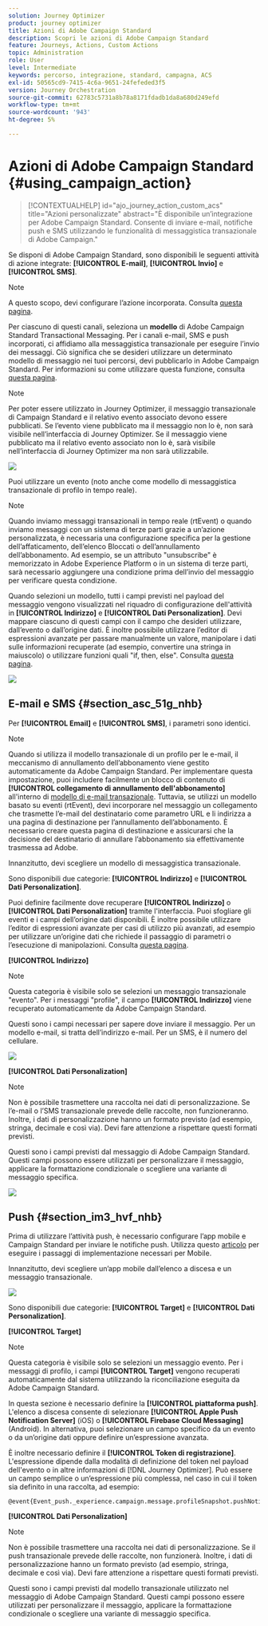```yaml
---
solution: Journey Optimizer
product: journey optimizer
title: Azioni di Adobe Campaign Standard
description: Scopri le azioni di Adobe Campaign Standard
feature: Journeys, Actions, Custom Actions
topic: Administration
role: User
level: Intermediate
keywords: percorso, integrazione, standard, campagna, ACS
exl-id: 50565cd9-7415-4c6a-9651-24fefeded3f5
version: Journey Orchestration
source-git-commit: 62783c5731a8b78a8171fdadb1da8a680d249efd
workflow-type: tm+mt
source-wordcount: '943'
ht-degree: 5%

---
```


# Azioni di Adobe Campaign Standard {#using_campaign_action}

>[!CONTEXTUALHELP]
>id="ajo_journey_action_custom_acs"
>title="Azioni personalizzate"
>abstract="È disponibile un’integrazione per Adobe Campaign Standard. Consente di inviare e-mail, notifiche push e SMS utilizzando le funzionalità di messaggistica transazionale di Adobe Campaign."

Se disponi di Adobe Campaign Standard, sono disponibili le seguenti attività di azione integrate: **[!UICONTROL E-mail]**, **[!UICONTROL Invio]** e **[!UICONTROL SMS]**.

>[!NOTE]
>
>A questo scopo, devi configurare l’azione incorporata. Consulta [questa pagina](../action/acs-action.md).

Per ciascuno di questi canali, seleziona un **modello** di Adobe Campaign Standard Transactional Messaging. Per i canali e-mail, SMS e push incorporati, ci affidiamo alla messaggistica transazionale per eseguire l’invio dei messaggi. Ciò significa che se desideri utilizzare un determinato modello di messaggio nei tuoi percorsi, devi pubblicarlo in Adobe Campaign Standard. Per informazioni su come utilizzare questa funzione, consulta [questa pagina](https://experienceleague.adobe.com/docs/campaign-standard/using/communication-channels/transactional-messaging/getting-started-with-transactional-msg.html?lang=it).

>[!NOTE]
>
>Per poter essere utilizzato in Journey Optimizer, il messaggio transazionale di Campaign Standard e il relativo evento associato devono essere pubblicati. Se l’evento viene pubblicato ma il messaggio non lo è, non sarà visibile nell’interfaccia di Journey Optimizer. Se il messaggio viene pubblicato ma il relativo evento associato non lo è, sarà visibile nell’interfaccia di Journey Optimizer ma non sarà utilizzabile.

![](assets/journey59.png)

Puoi utilizzare un evento (noto anche come modello di messaggistica transazionale di profilo in tempo reale).

>[!NOTE]
>
>Quando inviamo messaggi transazionali in tempo reale (rtEvent) o quando inviamo messaggi con un sistema di terze parti grazie a un’azione personalizzata, è necessaria una configurazione specifica per la gestione dell’affaticamento, dell’elenco Bloccati o dell’annullamento dell’abbonamento. Ad esempio, se un attributo &quot;unsubscribe&quot; è memorizzato in Adobe Experience Platform o in un sistema di terze parti, sarà necessario aggiungere una condizione prima dell’invio del messaggio per verificare questa condizione.

Quando selezioni un modello, tutti i campi previsti nel payload del messaggio vengono visualizzati nel riquadro di configurazione dell&#39;attività in **[!UICONTROL Indirizzo]** e **[!UICONTROL Dati Personalization]**. Devi mappare ciascuno di questi campi con il campo che desideri utilizzare, dall’evento o dall’origine dati. È inoltre possibile utilizzare l’editor di espressioni avanzate per passare manualmente un valore, manipolare i dati sulle informazioni recuperate (ad esempio, convertire una stringa in maiuscolo) o utilizzare funzioni quali &quot;if, then, else&quot;. Consulta [questa pagina](expression/expressionadvanced.md).

![](assets/journey60.png)

## E-mail e SMS {#section_asc_51g_nhb}

Per **[!UICONTROL Email]** e **[!UICONTROL SMS]**, i parametri sono identici.

>[!NOTE]
>
>Quando si utilizza il modello transazionale di un profilo per le e-mail, il meccanismo di annullamento dell’abbonamento viene gestito automaticamente da Adobe Campaign Standard. Per implementare questa impostazione, puoi includere facilmente un blocco di contenuto di **[!UICONTROL collegamento di annullamento dell&#39;abbonamento]** all&#39;interno di [modello di e-mail transazionale](https://experienceleague.adobe.com/docs/campaign-standard/using/communication-channels/transactional-messaging/getting-started-with-transactional-msg.html?lang=it). Tuttavia, se utilizzi un modello basato su eventi (rtEvent), devi incorporare nel messaggio un collegamento che trasmette l’e-mail del destinatario come parametro URL e li indirizza a una pagina di destinazione per l’annullamento dell’abbonamento. È necessario creare questa pagina di destinazione e assicurarsi che la decisione del destinatario di annullare l’abbonamento sia effettivamente trasmessa ad Adobe.

Innanzitutto, devi scegliere un modello di messaggistica transazionale.

Sono disponibili due categorie: **[!UICONTROL Indirizzo]** e **[!UICONTROL Dati Personalization]**.

Puoi definire facilmente dove recuperare **[!UICONTROL Indirizzo]** o **[!UICONTROL Dati Personalization]** tramite l&#39;interfaccia. Puoi sfogliare gli eventi e i campi dell’origine dati disponibili. È inoltre possibile utilizzare l’editor di espressioni avanzate per casi di utilizzo più avanzati, ad esempio per utilizzare un’origine dati che richiede il passaggio di parametri o l’esecuzione di manipolazioni. Consulta [questa pagina](expression/expressionadvanced.md).

**[!UICONTROL Indirizzo]**

>[!NOTE]
>
>Questa categoria è visibile solo se selezioni un messaggio transazionale &quot;evento&quot;. Per i messaggi &quot;profile&quot;, il campo **[!UICONTROL Indirizzo]** viene recuperato automaticamente da Adobe Campaign Standard.

Questi sono i campi necessari per sapere dove inviare il messaggio. Per un modello e-mail, si tratta dell’indirizzo e-mail. Per un SMS, è il numero del cellulare.

![](assets/journey61.png)

**[!UICONTROL Dati Personalization]**

>[!NOTE]
>
>Non è possibile trasmettere una raccolta nei dati di personalizzazione. Se l’e-mail o l’SMS transazionale prevede delle raccolte, non funzioneranno. Inoltre, i dati di personalizzazione hanno un formato previsto (ad esempio, stringa, decimale e così via). Devi fare attenzione a rispettare questi formati previsti.

Questi sono i campi previsti dal messaggio di Adobe Campaign Standard. Questi campi possono essere utilizzati per personalizzare il messaggio, applicare la formattazione condizionale o scegliere una variante di messaggio specifica.

![](assets/journey62.png)

## Push {#section_im3_hvf_nhb}

Prima di utilizzare l’attività push, è necessario configurare l’app mobile e Campaign Standard per inviare le notifiche push. Utilizza questo [articolo](https://helpx.adobe.com/it/campaign/kb/integrate-mobile-sdk.html) per eseguire i passaggi di implementazione necessari per Mobile.

Innanzitutto, devi scegliere un’app mobile dall’elenco a discesa e un messaggio transazionale.

![](assets/journey62bis.png)

Sono disponibili due categorie: **[!UICONTROL Target]** e **[!UICONTROL Dati Personalization]**.

**[!UICONTROL Target]**

>[!NOTE]
>
>Questa categoria è visibile solo se selezioni un messaggio evento. Per i messaggi di profilo, i campi **[!UICONTROL Target]** vengono recuperati automaticamente dal sistema utilizzando la riconciliazione eseguita da Adobe Campaign Standard.

In questa sezione è necessario definire la **[!UICONTROL piattaforma push]**. L&#39;elenco a discesa consente di selezionare **[!UICONTROL Apple Push Notification Server]** (iOS) o **[!UICONTROL Firebase Cloud Messaging]** (Android). In alternativa, puoi selezionare un campo specifico da un evento o da un’origine dati oppure definire un’espressione avanzata.

È inoltre necessario definire il **[!UICONTROL Token di registrazione]**. L&#39;espressione dipende dalla modalità di definizione del token nel payload dell&#39;evento o in altre informazioni di [!DNL Journey Optimizer]. Può essere un campo semplice o un’espressione più complessa, nel caso in cui il token sia definito in una raccolta, ad esempio:

```
@event{Event_push._experience.campaign.message.profileSnapshot.pushNotificationTokens.first().token}
```

**[!UICONTROL Dati Personalization]**

>[!NOTE]
>
>Non è possibile trasmettere una raccolta nei dati di personalizzazione. Se il push transazionale prevede delle raccolte, non funzionerà. Inoltre, i dati di personalizzazione hanno un formato previsto (ad esempio, stringa, decimale e così via). Devi fare attenzione a rispettare questi formati previsti.

Questi sono i campi previsti dal modello transazionale utilizzato nel messaggio di Adobe Campaign Standard. Questi campi possono essere utilizzati per personalizzare il messaggio, applicare la formattazione condizionale o scegliere una variante di messaggio specifica.
